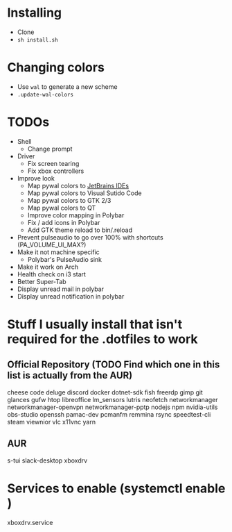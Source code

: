 # Installing

- Clone
- `sh install.sh`

# Changing colors

- Use `wal` to generate a new scheme
- `.update-wal-colors`

# TODOs

- Shell
  - Change prompt
- Driver
  - Fix screen tearing
  - Fix xbox controllers
- Improve look
  - Map pywal colors to [JetBrains IDEs](https://github.com/0x6C38/intellijPywal)
  - Map pywal colors to Visual Sutido Code
  - Map pywal colors to GTK 2/3
  - Map pywal colors to QT
  - Improve color mapping in Polybar
  - Fix / add icons in Polybar
  - Add GTK theme reload to bin/.reload
- Prevent pulseaudio to go over 100% with shortcuts (PA_VOLUME_UI_MAX?)
- Make it not machine specific
  - Polybar's PulseAudio sink
- Make it work on Arch
- Health check on i3 start
- Better Super-Tab
- Display unread mail in polybar
- Display unread notification in polybar

# Stuff I usually install that isn't required for the .dotfiles to work

## Official Repository (TODO Find which one in this list is actually from the AUR)

cheese
code
deluge
discord
docker
dotnet-sdk
fish
freerdp
gimp
git
glances
gufw
htop
libreoffice
lm_sensors
lutris
neofetch
networkmanager
networkmanager-openvpn
networkmanager-pptp
nodejs
npm
nvidia-utils
obs-studio
openssh
pamac-dev
pcmanfm
remmina
rsync
speedtest-cli
steam
viewnior
vlc
x11vnc
yarn

## AUR

s-tui
slack-desktop
xboxdrv

# Services to enable (systemctl enable <service>)

xboxdrv.service